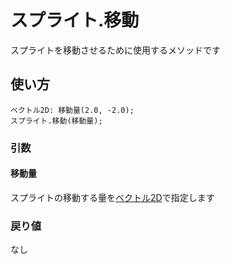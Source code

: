 # スプライト.移動

スプライトを移動させるために使用するメソッドです

## 使い方

```
ベクトル2D: 移動量(2.0, -2.0);
スプライト.移動(移動量);
```

### 引数

#### 移動量

スプライトの移動する量を[ベクトル2D](/lib/math/vec2)で指定します

### 戻り値

なし